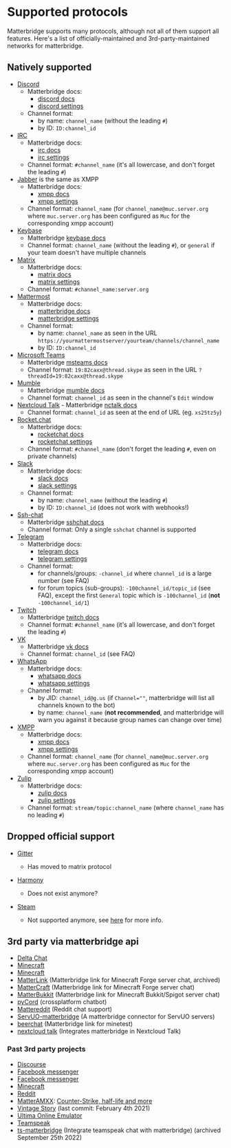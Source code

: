 # Supported protocols

Matterbridge supports many protocols, although not all of them support all features. Here's a list of officially-maintained and 3rd-party-maintained networks for matterbridge.

## Natively supported

- [Discord](https://discordapp.com)
  - Matterbridge docs:
    - [discord docs](discord/)
    - [discord settings](discord/settings.md)
  - Channel format:
    - by name: `channel_name` (without the leading `#`)
    - by ID: `ID:channel_id`
- [IRC](http://www.mirc.com/servers.html)
  - Matterbridge docs:
    - [irc docs](irc/)
    - [irc settings](irc/settings.md)
  - Channel format: `#channel_name` (it's all lowercase, and don't forget the leading `#`)
- [Jabber](https://joinjabber.org/) is the same as XMPP
  - Matterbridge docs:
    - [xmpp docs](xmpp/)
    - [xmpp settings](xmpp/settings.md)
  - Channel format: `channel_name` (for `channel_name@muc.server.org` where `muc.server.org` has been configured as `Muc` for the corresponding xmpp account)
- [Keybase](https://keybase.io)
  - Matterbridge [keybase docs](keybase/)
  - Channel format: `channel_name` (without the leading `#`), or `general` if your team doesn't have multiple channels
- [Matrix](https://matrix.org)
  - Matterbridge docs:
    - [matrix docs](matrix/)
    - [matrix settings](matrix/settings.md)
  - Channel format: `#channel_name:server.org`
- [Mattermost](https://github.com/mattermost/mattermost-server/)
  - Matterbridge docs:
    - [matterbridge docs](matterbridge/)
    - [matterbridge settings](matterbridge/settings.md)
  - Channel format:
    - by name: `channel_name` as seen in the URL `https://yourmattermostserver/yourteam/channels/channel_name`
    - by ID: `ID:channel_id`
- [Microsoft Teams](https://teams.microsoft.com)
  - Matterbridge [msteams docs](msteams/)
  - Channel format: `19:82caxx@thread.skype` as seen in the URL `?threadId=19:82caxx@thread.skype`
- [Mumble](https://www.mumble.info/)
  - Matterbridge [mumble docs](mumble/)
  - Channel format: `channel_id` as seen in the channel's `Edit` window
- [Nextcloud Talk](https://nextcloud.com/talk/)
  - Matterbridge [nctalk docs](nctalk/)
  - Channel format: `channel_id` as seen at the end of URL (eg. `xs25tz5y`)
- [Rocket.chat](https://rocket.chat)
  - Matterbridge docs:
    - [rocketchat docs](rocketchat/)
    - [rocketchat settings](rocketchat/settings.md)
  - Channel format: `#channel_name` (don't forget the leading `#`, even on private channels)
- [Slack](https://slack.com)
  - Matterbridge docs:
    - [slack docs](slack/)
    - [slack settings](slack/settings.md)
  - Channel format:
    - by name: `channel_name` (without the leading `#`)
    - by ID: `ID:channel_id` (does not work with webhooks!)
- [Ssh-chat](https://github.com/shazow/ssh-chat)
  - Matterbridge [sshchat docs](sshchat/)
  - Channel format: Only a single `sshchat` channel is supported
- [Telegram](https://telegram.org)
  - Matterbridge docs:
    - [telegram docs](telegram/)
    - [telegram settings](telegram/settings.md)
  - Channel format:
    - for channels/groups: `-channel_id` where `channel_id` is a large number (see FAQ)
    - for forum topics (sub-groups): `-100channel_id/topic_id` (see FAQ), except the first `General` topic which is `-100channel_id` (**not** `-100channel_id/1`)
- [Twitch](https://twitch.tv)
  - Matterbridge [twitch docs](twitch/)
  - Channel format: `#channel_name` (it's all lowercase, and don't forget the leading `#`)
- [VK](https://vk.com/)
  - Matterbridge [vk docs](vk/)
  - Channel format: `channel_id` (see FAQ)
- [WhatsApp](https://www.whatsapp.com/)
  - Matterbridge docs:
    - [whatsapp docs](whatsapp/)
    - [whatsapp settings](whatsapp/settings.md)
  - Channel format:
    - by JID: `channel_id@g.us` (if `Channel=""`, matterbridge will list all channels known to the bot)
    - by name: `channel_name` (**not recommended**, and matterbridge will warn you against it because group names can change over time)
- [XMPP](https://xmpp.org)
  - Matterbridge docs:
    - [xmpp docs](xmpp/)
    - [xmpp settings](xmpp/settings.md)
  - Channel format: `channel_name` (for `channel_name@muc.server.org` where `muc.server.org` has been configured as `Muc` for the corresponding xmpp account)
- [Zulip](https://zulipchat.com)
  - Matterbridge docs:
    - [zulip docs](zulip/)
    - [zulip settings](zulip/settings.md)
  - Channel format: `stream/topic:channel_name` (where `channel_name` has no leading `#`)

## Dropped official support

- [Gitter](https://gitter.im)
  - Has moved to matrix protocol
- [Harmony](https://harmonyapp.io)
  - Does not exist anymore?

- [Steam](https://store.steampowered.com/)
  - Not supported anymore, see [here](https://github.com/Philipp15b/go-steam/issues/94) for more info.

## 3rd party via matterbridge api

- [Delta Chat](https://github.com/deltachat-bot/matterdelta)
- [Minecraft](https://github.com/raws/mattercraft)
- [Minecraft](https://gitlab.com/Programie/MatterBukkit)
- [MatterLink](https://github.com/elytra/MatterLink) (Matterbridge link for Minecraft Forge server chat, archived)
- [MatterCraft](https://github.com/raws/mattercraft) (Matterbridge link for Minecraft Forge server chat)
- [MatterBukkit](https://gitlab.com/Programie/MatterBukkit) (Matterbridge link for Minecraft Bukkit/Spigot server chat)
- [pyCord](https://github.com/NikkyAI/pyCord) (crossplatform chatbot)
- [Mattereddit](https://github.com/bonehurtingjuice/mattereddit) (Reddit chat support)
- [ServUO-matterbridge](https://github.com/kuoushi/ServUO-Matterbridge) (A matterbridge connector for ServUO servers)
- [beerchat](https://github.com/mt-mods/beerchat) (Matterbridge link for minetest)
- [nextcloud talk](https://github.com/nextcloud/talk_matterbridge) (Integrates matterbridge in Nextcloud Talk)


### Past 3rd party projects

- [Discourse](https://github.com/DeclanHoare/matterbabble)
- [Facebook messenger](https://github.com/powerjungle/fbridge-asyncio)
- [Facebook messenger](https://github.com/VictorNine/fbridge)
- [Minecraft](https://github.com/elytra/MatterLink)
- [Reddit](https://github.com/bonehurtingjuice/mattereddit)
- [MatterAMXX](https://github.com/andrewlindberg/MatterAMXX): [Counter-Strike, half-life and more](https://forums.alliedmods.net/showthread.php?t=319430)
- [Vintage Story](https://github.com/NikkyAI/vs-matterbridge) (last commit: February 4th 2021)
- [Ultima Online Emulator](https://github.com/kuoushi/ServUO-Matterbridge)
- [Teamspeak](https://github.com/Archeb/ts-matterbridge)
- [ts-matterbridge](https://github.com/Archeb/ts-matterbridge) (Integrate teamspeak chat with matterbridge) (archived September 25th 2022)
